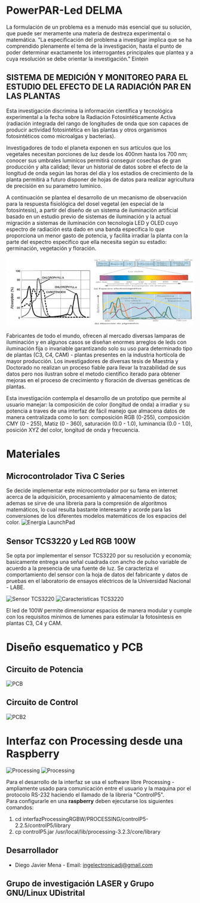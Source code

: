 # PowerPAR-Led DELMA
La formulación de un problema es a menudo más esencial que su solución, que puede ser meramente una materia de destreza experimental o matemática. "La especificación del problema a investigar implica que se ha comprendido plenamente el
tema de la investigación, hasta el punto de poder determinar exactamente los interrogantes principales que plantea y a cuya resolución se debe orientar la investigación." Eintein

## SISTEMA DE MEDICIÓN Y MONITOREO PARA EL ESTUDIO DEL EFECTO DE LA RADIACIÓN PAR EN LAS PLANTAS

Esta investigación discrimina la información científica y tecnológica experimental a la fecha sobre la Radiación Fotosintéticamente Activa (radiación integrada del rango de longitudes de onda que son capaces de producir actividad fotosintética en las plantas y otros organismos fotosintéticos como microalgas y bacterias).

Investigadores de todo el planeta exponen en sus artículos que los vegetales necesitan porciones de luz desde los 400nm hasta los 700 nm; conocer sus umbrales luminicos permitirá conseguir cosechas de gran producción y alta calidad; llevar un historial de datos sobre el efecto de la longitud de onda según las horas del día y los estadios de crecimiento de la planta permitirá a futuro disponer de hojas de datos para realizar agricultura de precisión en su parametro luminico. 

A continuación se plantea el desarrollo de un mecanismo de observación para la respuesta fisiológica del dosel vegetal (en especial de la fotosíntesis), a partir del diseño de un sistema de iluminación artificial basado en un estudio previo de sistemas de iluminación y la actual migración a sistemas de iluminación con tecnología LED y OLED cuyo espectro de radiación esta dado en una banda especifica lo que proporciona un menor gasto de potencia, y facilita irradiar la planta con la parte del espectro especifico que ella necesita según su estadio: germinación, vegetación y floración. 

![RadiacionPAR](https://github.com/RadiationPAR/interfazProcessingRGBW/blob/master/Diagramas/parDELMA.png?raw=true "RadiacionPAR") 

Fabricantes de todo el mundo, ofrecen al mercado diversas lamparas de iluminación y en algunos casos se diseñan enormes arreglos de leds con iluminación fija o invariable garantizando solo su uso para determinado tipo de plantas (C3, C4, CAM) - plantas presentes en la industria hortícola de mayor producción. Los investigadores de diversas tesis de Maestría y Doctorado no realizan un proceso fiable para llevar la trazabilidad de sus datos pero nos ilustran sobre el metodo científico iterado para obtener mejoras en el proceso de crecimiento y floración de diversas genéticas de plantas.  

Esta investigación contempla el desarrollo de un prototipo que permite al usuario manejar: la composición de color (longitud de onda) a irradiar y su potencia a traves de una interfaz de fácil manejo que almacena datos de manera centralizada como lo son: composición RGB (0-255), composición CMY (0 - 255), Matiz (0 - 360), saturación (0.0 - 1.0), luminancia (0.0 - 1.0), posición XYZ del color, longitud de onda y frecuencia.

# Materiales

## Microcontrolador Tiva C Series  
Se decide implementar este microcontrolador por su fama en internet acerca de la adquisición, procesamiento y almacenamiento de datos; ademas se sirve de una librería para la compresión de algoritmos matemáticos, lo cual resulta bastante interesante y acorde para las conversiones de los diferentes modelos matemáticos de los espacios del color.
![Energia LaunchPad](http://energia.nu/img/StellarPadLM4F120H5QR-V1.0.jpg "MSP-EXP430G2 LaunchPad") 

## Sensor TCS3220 y Led RGB 100W
Se opta por implementar el sensor TCS3220 por su resolución y economía; basicamente entrega una señal cuadrada con ancho de pulso variable de acuerdo a la presencia de una fuente de luz. Se caracteriza el comportamiento del sensor con la hoja de datos del fabricante y datos de pruebas en el laboratorio de ensayos eléctricos de la Universidad Nacional - LABE.  

![Sensor TCS3220](http://i68.tinypic.com/352npd3.png "Sensor TCS3220")
![Caracteristicas TCS3220](http://i63.tinypic.com/11c4m04.png "Caracteristicas TCS3220")  

El led de 100W permite dimensionar espacios de manera modular y cumple con los requisitos mínimos de lumenes para estimular la fotosíntesis en plantas C3, C4 y CAM.

# Diseño esquematico y PCB

## Circuito de Potencia
![PCB](https://lh3.googleusercontent.com/-dSbxB3geZaU/V4xXMiXsHOI/AAAAAAAABeY/f4gfbdVW0fwslsUZJuilaUOww0KNgf91QCL0B/w996-h560-no/tesis.png "PCB")

## Circuito de Control
![PCB2](http://i65.tinypic.com/b5ln5f.jpg "PCB2")

# Interfaz con Processing desde una Raspberry
![Processing](http://i65.tinypic.com/14d3hh1.png "Interfaz")
![Processing](http://i66.tinypic.com/2dmf3hc.png "Interfaz")

Para el desarrollo de la interfaz se usa el software libre Processing - ampliamente usado para comunicación entre el usuario y la maquina por el protocolo RS-232 haciendo el llamado de la libreria "ControlP5".  
Para configurarle en una **raspberry** deben ejecutarse los siguientes comandos:  
1. cd interfazProcessingRGBW/PROCESSING/controlP5-2.2.5/controlP5/library  
2. cp controlP5.jar /usr/local/lib/processing-3.2.3/core/library  

## Desarrollador
* Diego Javier Mena - Email: ingelectronicadj@gmail.com

## Grupo de investigación LASER y Grupo GNU/Linux UDistrital
